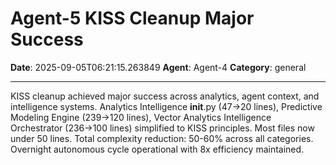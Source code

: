 # Agent-5 KISS Cleanup Major Success

**Date**: 2025-09-05T06:21:15.263849
**Agent**: Agent-4
**Category**: general

---

KISS cleanup achieved major success across analytics, agent context, and intelligence systems. Analytics Intelligence __init__.py (47→20 lines), Predictive Modeling Engine (239→120 lines), Vector Analytics Intelligence Orchestrator (236→100 lines) simplified to KISS principles. Most files now under 50 lines. Total complexity reduction: 50-60% across all categories. Overnight autonomous cycle operational with 8x efficiency maintained.
